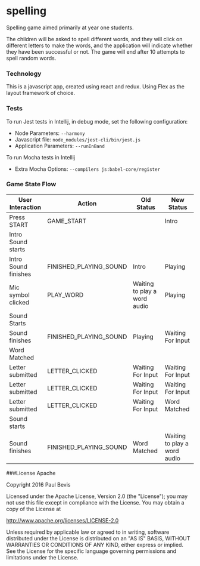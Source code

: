 # spelling
Spelling game aimed primarily at year one students.
 
The children will be asked to spell different words, and they will click on different letters to make the words, 
and the application will indicate whether they have been successful or not.  The game will end after 10 attempts to spell random words.

### Technology
This is a javascript app, created using react and redux. Using Flex as the layout framework of choice.

### Tests

To run Jest tests in Intellij, in debug mode, set the following configuration:
*   Node Parameters:        `--harmony`
*   Javascript file:        `node_modules/jest-cli/bin/jest.js`
*   Application Parameters: `--runInBand`

To run Mocha tests in Intellij
*   Extra Mocha Options:    `--compilers js:babel-core/register`

### Game State Flow
 
|User Interaction       |Action                     |Old Status         |New Status                     |
|---                    |---------                  |----------         |---                            |
|Press START            |GAME_START                 |                   |Intro                          |
|Intro Sound starts     |                           |                   |                               |
|Intro Sound finishes   |FINISHED_PLAYING_SOUND     |Intro              |Playing                        |
|Mic symbol clicked     |PLAY_WORD                  |Waiting to play a word audio|Playing               |
|Sound Starts           |                           |                   |                               |
|Sound finishes         |FINISHED_PLAYING_SOUND     |Playing            |Waiting For Input              |
|Word Matched                                                                                           |
|Letter submitted       |LETTER_CLICKED             |Waiting For Input  |Waiting For Input              |
|Letter submitted       |LETTER_CLICKED             |Waiting For Input  |Waiting For Input              |
|Letter submitted       |LETTER_CLICKED             |Waiting For Input  |Word Matched                   |
|Sound starts           |                           |                   |                               |
|Sound finishes         |FINISHED_PLAYING_SOUND     |Word Matched       |Waiting to play a word audio   |      
 
###License Apache

Copyright 2016 Paul Bevis

 Licensed under the Apache License, Version 2.0 (the "License");
 you may not use this file except in compliance with the License.
 You may obtain a copy of the License at

 http://www.apache.org/licenses/LICENSE-2.0

 Unless required by applicable law or agreed to in writing, software
 distributed under the License is distributed on an "AS IS" BASIS,
 WITHOUT WARRANTIES OR CONDITIONS OF ANY KIND, either express or implied.
 See the License for the specific language governing permissions and
 limitations under the License.
 
 

